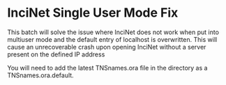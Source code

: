 # InciNet Single User Mode Fix

This batch will solve the issue where InciNet does not work when put into multiuser mode and the default entry of localhost is overwritten.  This will cause an unrecoverable crash upon opening InciNet without a server present on the defined IP address

You will need to add the latest TNSnames.ora file in the directory as a TNSnames.ora.default.
